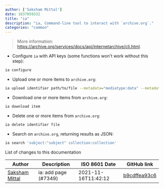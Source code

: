 ```yaml
---
author: ['Saksham Mittal']
date: 1637059332
title: "ia"
description: "ia, Command-line tool to interact with `archive.org`."
categories: "common"
---
```

> More information: <https://archive.org/services/docs/api/internetarchive/cli.html>.

- Configure `ia` with API keys (some functions won't work without this step):

```bash
ia configure
```

- Upload one or more items to `archive.org`:

```bash
ia upload identifier path/to/file --metadata="mediatype:data" --metadata="title:example"
```

- Download one or more items from `archive.org`:

```bash
ia download item
```

- Delete one or more items from `archive.org`:

```bash
ia delete identifier file
```

- Search on `archive.org`, returning results as JSON:

```bash
ia search 'subject:"subject" collection:collection'
```
List of changes to this documentation


Author | Description | ISO 8601 Date | GitHub link
------|-----|-----|-----
[Saksham Mittal](mailto:gotlougit@users.noreply.github.com) | ia: add page (#7349) | 2021-11-16T11:42:12 | [b9cdffea93c6](https://github.com/tldr-pages/tldr/commit/b9cdffea93c67b43fa7f17cfe9017e8a08a25921)


